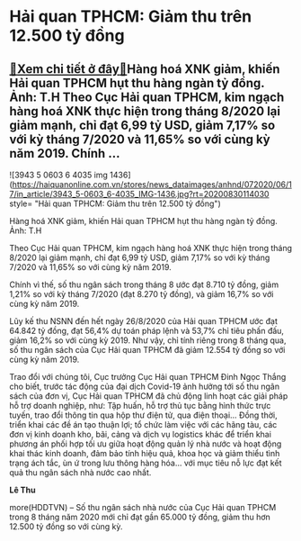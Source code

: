 Hải quan TPHCM: Giảm thu trên 12.500 tỷ đồng
============================================

[:gift:Xem chi tiết ở đây:gift:](https://hddtvn.com/hai-quan-tphcm-giam-thu-tren-12-500-ty-dong/)Hàng hoá XNK giảm, khiến Hải quan TPHCM hụt thu hàng ngàn tỷ đồng. Ảnh: T.H Theo Cục Hải quan TPHCM, kim ngạch hàng hoá XNK thực hiện trong tháng 8/2020 lại giảm mạnh, chỉ đạt 6,99 tỷ USD, giảm 7,17% so với kỳ tháng 7/2020 và 11,65% so với cùng kỳ năm 2019. Chính …
-------------------------------------------------------------------------------------------------------------------------------------------------------------------------------------------------------------------------------------------------------------------------





![3943 5 0603 6 4035 img 1436](https://haiquanonline.com.vn/stores/news_dataimages/anhnd/072020/06/17/in_article/3943_5-0603_6-4035_IMG-1436.jpg?rt=20200830114030 style= "Hải quan TPHCM: Giảm thu trên 12.500 tỷ đồng")


Hàng hoá XNK giảm, khiến Hải quan TPHCM hụt thu hàng ngàn tỷ đồng. Ảnh: T.H



Theo Cục Hải quan TPHCM, kim ngạch hàng hoá XNK thực hiện trong tháng 8/2020 lại giảm mạnh, chỉ đạt 6,99 tỷ USD, giảm 7,17% so với kỳ tháng 7/2020 và 11,65% so với cùng kỳ năm 2019.


Chính vì thế, số thu ngân sách trong tháng 8 ước đạt 8.710 tỷ đồng, giảm 1,21% so với kỳ tháng 7/2020 (đạt 8.270 tỷ đồng), và giảm 16,7% so với cùng kỳ năm 2019.


Lũy kế thu NSNN đến hết ngày 26/8/2020 của Hải quan TPHCM ước đạt 64.842 tỷ đồng, đạt 56,4% dự toán pháp lệnh và 53,7% chỉ tiêu phấn đấu, giảm 16,2% so với cùng kỳ 2019. Như vậy, chỉ tính riêng trong 8 tháng qua, số thu ngân sách của Cục Hải quan TPHCM đã giảm 12.554 tỷ đồng so với cùng kỳ năm 2019.


Trao đổi với chúng tôi, Cục trưởng Cục Hải quan TPHCM Đinh Ngọc Thắng cho biết, trước tác động của đại dịch Covid-19 ảnh hưởng tới số thu ngân sách của đơn vị, Cục Hải quan TPHCM đã chủ động linh hoạt các giải pháp hỗ trợ doanh nghiệp, như: Tập huấn, hỗ trợ thủ tục bằng hình thức trực tuyến, trao đổi thông tin qua hộp thư điện tử, qua điện thoại… Đồng thời, triển khai các đề án tạo thuận lợi; tổ chức làm việc với các hãng tàu, các đơn vị kinh doanh kho, bãi, cảng và dịch vụ logistics khác để triển khai phương án phối hợp tối ưu giữa hoạt động quản lý nhà nước và hoạt động khai thác kinh doanh, đảm bảo tính hiệu quả, khoa học và giảm thiểu tình trạng ách tắc, ùn ứ trong lưu thông hàng hóa… với mục tiêu nỗ lực đạt kết quả thu ngân sách nhà nước cao nhất.




**Lê Thu**



more(HDDTVN) – Số thu ngân sách nhà nước của Cục Hải quan TPHCM trong 8 tháng năm 2020 mới chỉ đạt gần 65.000 tỷ đồng, giảm thu hơn 12.500 tỷ đồng so với cùng kỳ.

